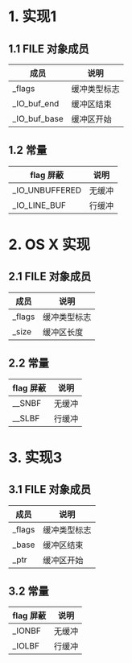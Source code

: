 # 1. 实现1

## 1.1 FILE 对象成员

| 成员 | 说明 |
| ------------ | --- |
| _flags       | 缓冲类型标志 |
| _IO_buf_end  | 缓冲区结束 |
| _IO_buf_base | 缓冲区开始 |

## 1.2 常量

| flag 屏蔽 | 说明 |
| -------------- | --- |
| _IO_UNBUFFERED | 无缓冲 |
| _IO_LINE_BUF   | 行缓冲 |

# 2. OS X 实现

## 2.1 FILE 对象成员

| 成员 | 说明 |
| ------------ | --- |
| _flags       | 缓冲类型标志 |
| _size        | 缓冲区长度 |

## 2.2 常量

| flag 屏蔽 | 说明 |
| -------------- | --- |
| __SNBF | 无缓冲 |
| __SLBF | 行缓冲 |

# 3. 实现3

## 3.1 FILE 对象成员

| 成员 | 说明 |
| ------------ | --- |
| _flags       | 缓冲类型标志 |
| _base        | 缓冲区结束 |
| _ptr         | 缓冲区开始 |

## 3.2 常量

| flag 屏蔽 | 说明 |
| -------------- | --- |
| _IONBF | 无缓冲 |
| _IOLBF | 行缓冲 |

